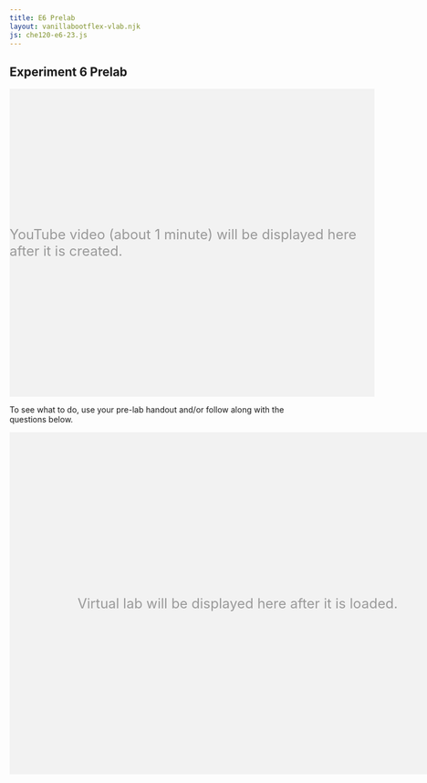 ```yaml
---
title: E6 Prelab
layout: vanillabootflex-vlab.njk
js: che120-e6-23.js
---
```


<style>
    .hidden {
        display: none;
    }
</style>



<script>

function getCurrentVessel(appView) {
    var currentWorkbenchCid = appView.model.get("currentWorkbenchCid");
    var workbenchCollection = appView.model.get("workbenches");
    var workbench = workbenchCollection.get(currentWorkbenchCid);
    var currentVesselCid = workbench.get("currentVesselCid");
    var vesselCollection = workbench.get("vesselCollection");
    var vessel = vesselCollection.get(currentVesselCid);
    return vessel;
    }

        // Synchronous load of the activity list contained in output.json - use browser methods, not jQuery

        function showVlabHidePlaceholder(vlab_placeholder, vlab_el) {
            vlab_placeholder.classList.add("hidden");
            vlab_el.classList.remove("hidden");
        }
        const language = 'en';
        const allowLoadAssignment = false;
        const showFirstTimeTips = false;
        let appModel = new VLab.AppModel();
        let appView = null;
        let data;

        window.addEventListener("load", function() {
        const vlab_placeholder = document.getElementById("vlab-placeholder");
        const vlab_el = document.getElementById("vlab");
        showVlabHidePlaceholder(vlab_placeholder, vlab_el);
        appView = new VLab.AppView({ model: appModel,
                                           el: vlab_el,
                                           vlab: window.data,
                                           domain: "https://chemcollective.org/chem/jsvlab/"});
        });
</script>

## Experiment 6 Prelab

<div id="youtube-placeholder" style="width:640px; height:540px; background-color: #f2f2f2; display: flex; justify-content: center; align-items: center;">
<p style="font-size: 24px; color: #999;">YouTube video (about 1 minute) will be displayed here after it is created.</p>
</div>

To see what to do, use your pre-lab handout and/or follow along with the questions below.

<div id="vlab-placeholder" style="width:800px; height:600px; background-color: #f2f2f2; display: flex; justify-content: center; align-items: center;">
<p style="font-size: 24px; color: #999;">Virtual lab will be displayed here after it is loaded.</p>
</div>
<div id="vlab" style="height:650px; width: 950px;" class="hidden"></div>


<div id="questions"></div>